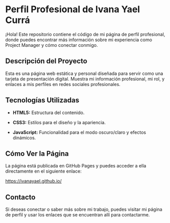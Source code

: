# Perfil Profesional de Ivana Yael Currá

¡Hola! Este repositorio contiene el código de mi página de perfil profesional, donde puedes encontrar más información sobre mi experiencia como Project Manager y cómo conectar conmigo.

## Descripción del Proyecto

Esta es una página web estática y personal diseñada para servir como una tarjeta de presentación digital. Muestra mi información profesional, mi rol, y enlaces a mis perfiles en redes sociales profesionales.

## Tecnologías Utilizadas

* **HTML5:** Estructura del contenido.

* **CSS3:** Estilos para el diseño y la apariencia.

* **JavaScript:** Funcionalidad para el modo oscuro/claro y efectos dinámicos.

## Cómo Ver la Página

La página está publicada en GitHub Pages y puedes acceder a ella directamente en el siguiente enlace:

<https://ivanayael.github.io/>

## Contacto

Si deseas conectar o saber más sobre mi trabajo, puedes visitar mi página de perfil y usar los enlaces que se encuentran allí para contactarme.
